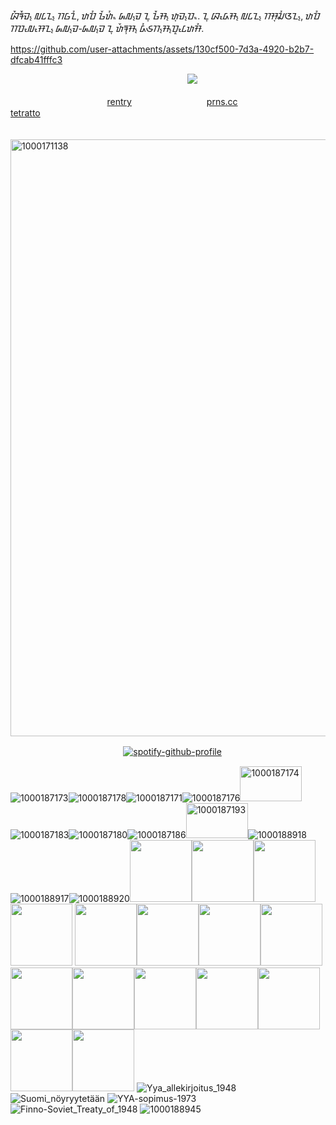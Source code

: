 ᮘᮩᮛᮩᮙ᮪ ᮜᮄᮔ᮪ ᮊᮝᮔᮤ, ᮒᮕᮤ ᮌᮨᮒᮤᮂ ᮏᮜ᮪ᮙ ᮔᮥ ᮌᮩᮞ᮪ ᮒᮥᮙ᮪ᮕᮂ.
ᮔᮥ ᮘᮧᮓᮞ᮪ ᮜᮄᮔ᮪ ᮊᮞᮥᮎᮤᮃᮔ᮪, ᮒᮕᮤ ᮊᮕᮧᮜᮧᮞᮔ᮪ ᮏᮜ᮪ᮙ-ᮏᮜ᮪ᮙ ᮔᮥ ᮒᮨᮛᮥᮞ᮪ ᮓᮤᮈᮊ᮪ᮞ᮪ᮕᮣᮧᮄᮒᮞᮤ.


https://github.com/user-attachments/assets/130cf500-7d3a-4920-b2b7-dfcab41fffc3


ㅤㅤㅤㅤㅤㅤㅤㅤㅤㅤㅤㅤㅤㅤㅤㅤㅤㅤㅤㅤㅤㅤ![](https://komarev.com/ghpvc/?username=lustangel&label=Soldiers&color=000000)


ㅤㅤㅤㅤㅤㅤㅤㅤㅤㅤㅤㅤ[rentry](https://rentry.co/dolph) ㅤㅤㅤㅤㅤㅤㅤㅤㅤ[prns.cc](https://pronouns.cc/@dolph) ㅤㅤㅤㅤㅤㅤㅤㅤㅤ[tetratto](https://tetratto.com/@xan)

ㅤㅤㅤㅤㅤ<img width="735" height="955" alt="1000171138" src="https://github.com/user-attachments/assets/371505d8-04be-401e-9a17-b3976f291c13" />

ㅤㅤㅤㅤㅤㅤㅤㅤㅤㅤㅤㅤㅤㅤ[![spotify-github-profile](https://spotify-github-profile.kittinanx.com/api/view?uid=31zbblnlr2w65oeixrz3ikwwf7xq&cover_image=true&theme=novatorem&show_offline=true&background_color=121212&interchange=true&bar_color=454545&bar_color_cover=false)](https://github.com/kittinan/spotify-github-profile)

![1000187173](https://github.com/user-attachments/assets/6ebe8fd4-a363-4daa-a862-7c6d2393a890)![1000187178](https://github.com/user-attachments/assets/831adff3-15a1-4442-b9d1-5ff09489163c)![1000187171](https://github.com/user-attachments/assets/78333138-ca6a-4669-9530-1784ef96740e)![1000187176](https://github.com/user-attachments/assets/45306544-58dc-4cfa-9184-e0cb21aabbf2)<img width="99" height="56" alt="1000187174" src="https://github.com/user-attachments/assets/d26c7119-ed41-429a-99cc-3271677b7914" />![1000187183](https://github.com/user-attachments/assets/f43ac18a-b525-4d85-96c5-b4995aaffddc)![1000187180](https://github.com/user-attachments/assets/40fa23d8-d193-42fa-8994-dd51f94a3084)![1000187186](https://github.com/user-attachments/assets/ff3aa070-9aab-45bd-965b-86c3d6043235)<img width="99" height="56" alt="1000187193" src="https://github.com/user-attachments/assets/d3328fea-fb3c-4b01-9991-056059aa1cb2" />![1000188918](https://github.com/user-attachments/assets/68796d29-b8f3-45db-897c-95b7ef8560cb)
![1000188917](https://github.com/user-attachments/assets/e4e72796-41fd-4a56-abae-ed3c051b6b31)![1000188920](https://github.com/user-attachments/assets/13a41e48-36e4-48be-bcb6-33081ac5125e)<img src="https://files.catbox.moe/npmhx6.jpg" width="99"><img src="https://files.catbox.moe/ed6bhr.jpg" width="99"><img src="https://files.catbox.moe/tfztow.jpg" width="99"><img src="https://files.catbox.moe/uze6zk.jpeg" width="99">
<img src="https://files.catbox.moe/rndshz.jpg" width="99"><img src="https://files.catbox.moe/fy8977.jpg" width="99"><img src="https://files.catbox.moe/8300eg.jpg" width="99"><img src="https://files.catbox.moe/97jase.jpg" width="99"><img src="https://files.catbox.moe/k6tovt.jpg" width="99"><img src="https://files.catbox.moe/u8txq1.png" width="99"><img src="https://files.catbox.moe/f3lobv.jpg" width="99"><img src="https://files.catbox.moe/fgtz9o.jpg" width="99"><img src="https://files.catbox.moe/53i4me.jpg" width="99"><img src="https://files.catbox.moe/528b48.jpg" width="99"><img src="https://files.catbox.moe/n9ryv3.jpg" width="99">
![Yya_allekirjoitus_1948](https://github.com/user-attachments/assets/3963ee08-c2cd-4b44-91bf-4b14be145648)
![Suomi_nöyryytetään](https://github.com/user-attachments/assets/1d4e384e-7f9b-419e-a97e-b836ef472dc9)
![YYA-sopimus-1973](https://github.com/user-attachments/assets/0f9a0f49-5c20-495a-89a5-e2db6d189c33)
![Finno-Soviet_Treaty_of_1948](https://github.com/user-attachments/assets/40f11207-3c0c-4a21-a423-a6408c4ca221)
![1000188945](https://github.com/user-attachments/assets/6ce8c3de-73a9-4653-82d3-168b97b14bb7)








